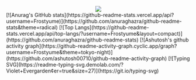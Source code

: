 <div align="center"> <img src="https://metrics.lecoq.io/Frostyume?template=classic&base=header%2C%20activity%2C%20community%2C%20repositories%2C%20metadata&base.indepth=false&base.hireable=false&base.skip=false&config.timezone=Etc%2FGMT-8"> </div>
[![Anurag's GitHub stats](https://github-readme-stats.vercel.app/api?username=Frostyume)](https://github.com/anuraghazra/github-readme-stats&theme=radical)
[![Top Langs](https://github-readme-stats.vercel.app/api/top-langs/?username=Frostyume&layout=compact)](https://github.com/anuraghazra/github-readme-stats)
[![Ashutosh's github activity graph](https://github-readme-activity-graph.cyclic.app/graph?username=Frostyume&theme=tokyo-night)](https://github.com/ashutosh00710/github-readme-activity-graph)
[![Typing SVG](https://readme-typing-svg.demolab.com/?Violet+Evergarden&center=true&size=27)](https://git.io/typing-svg)
